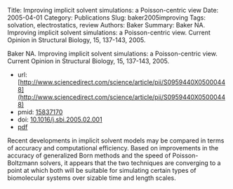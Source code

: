 Title: Improving implicit solvent simulations: a Poisson-centric view
Date: 2005-04-01
Category: Publications
Slug: baker2005improving
Tags: solvation, electrostatics, review
Authors: Baker
Summary: Baker NA. Improving implicit solvent simulations: a Poisson-centric view. Current Opinion in Structural Biology, 15, 137-143, 2005. 

Baker NA. Improving implicit solvent simulations: a Poisson-centric view. Current Opinion in Structural Biology, 15, 137-143, 2005. 

* url: [http://www.sciencedirect.com/science/article/pii/S0959440X05000448](http://www.sciencedirect.com/science/article/pii/S0959440X05000448)
* pmid: [15837170](15837170)
* doi: [10.1016/j.sbi.2005.02.001](10.1016/j.sbi.2005.02.001)
* [pdf](http://sobolevnrm.github.io/papers/baker2005improving.pdf)

Recent developments in implicit solvent models may be compared in terms of accuracy and computational efficiency. Based on improvements in the accuracy of generalized Born methods and the speed of Poisson-Boltzmann solvers, it appears that the two techniques are converging to a point at which both will be suitable for simulating certain types of biomolecular systems over sizable time and length scales.
